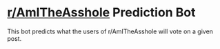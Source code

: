 # [r/AmITheAsshole](https://www.reddit.com/r/AmItheAsshole/) Prediction Bot

This bot predicts what the users of r/AmITheAsshole will vote on a given post.